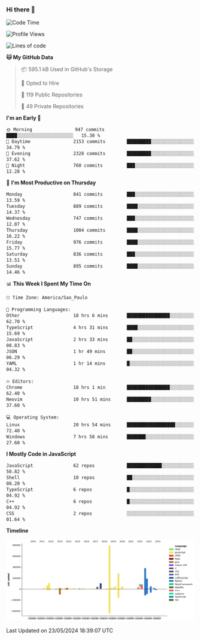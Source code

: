 ### Hi there 👋

<!--START_SECTION:waka-->
![Code Time](http://img.shields.io/badge/Code%20Time-6%2C004%20hrs%2056%20mins-blue)

![Profile Views](http://img.shields.io/badge/Profile%20Views-2-blue)

![Lines of code](https://img.shields.io/badge/From%20Hello%20World%20I%27ve%20Written-2.5%20million%20lines%20of%20code-blue)

**🐱 My GitHub Data** 

> 📦 595.1 kB Used in GitHub's Storage 
 > 
> 💼 Opted to Hire
 > 
> 📜 119 Public Repositories 
 > 
> 🔑 49 Private Repositories 
 > 
**I'm an Early 🐤** 

```text
🌞 Morning                947 commits         ████░░░░░░░░░░░░░░░░░░░░░   15.30 % 
🌆 Daytime                2153 commits        █████████░░░░░░░░░░░░░░░░   34.79 % 
🌃 Evening                2328 commits        █████████░░░░░░░░░░░░░░░░   37.62 % 
🌙 Night                  760 commits         ███░░░░░░░░░░░░░░░░░░░░░░   12.28 % 
```
📅 **I'm Most Productive on Thursday** 

```text
Monday                   841 commits         ███░░░░░░░░░░░░░░░░░░░░░░   13.59 % 
Tuesday                  889 commits         ████░░░░░░░░░░░░░░░░░░░░░   14.37 % 
Wednesday                747 commits         ███░░░░░░░░░░░░░░░░░░░░░░   12.07 % 
Thursday                 1004 commits        ████░░░░░░░░░░░░░░░░░░░░░   16.22 % 
Friday                   976 commits         ████░░░░░░░░░░░░░░░░░░░░░   15.77 % 
Saturday                 836 commits         ███░░░░░░░░░░░░░░░░░░░░░░   13.51 % 
Sunday                   895 commits         ████░░░░░░░░░░░░░░░░░░░░░   14.46 % 
```


📊 **This Week I Spent My Time On** 

```text
🕑︎ Time Zone: America/Sao_Paulo

💬 Programming Languages: 
Other                    18 hrs 6 mins       ████████████████░░░░░░░░░   62.70 % 
TypeScript               4 hrs 31 mins       ████░░░░░░░░░░░░░░░░░░░░░   15.69 % 
JavaScript               2 hrs 33 mins       ██░░░░░░░░░░░░░░░░░░░░░░░   08.83 % 
JSON                     1 hr 49 mins        ██░░░░░░░░░░░░░░░░░░░░░░░   06.29 % 
YAML                     1 hr 14 mins        █░░░░░░░░░░░░░░░░░░░░░░░░   04.32 % 

🔥 Editors: 
Chrome                   18 hrs 1 min        ████████████████░░░░░░░░░   62.40 % 
Neovim                   10 hrs 51 mins      █████████░░░░░░░░░░░░░░░░   37.60 % 

💻 Operating System: 
Linux                    20 hrs 54 mins      ██████████████████░░░░░░░   72.40 % 
Windows                  7 hrs 58 mins       ███████░░░░░░░░░░░░░░░░░░   27.60 % 
```

**I Mostly Code in JavaScript** 

```text
JavaScript               62 repos            █████████████░░░░░░░░░░░░   50.82 % 
Shell                    10 repos            ██░░░░░░░░░░░░░░░░░░░░░░░   08.20 % 
TypeScript               6 repos             █░░░░░░░░░░░░░░░░░░░░░░░░   04.92 % 
C++                      6 repos             █░░░░░░░░░░░░░░░░░░░░░░░░   04.92 % 
CSS                      2 repos             ░░░░░░░░░░░░░░░░░░░░░░░░░   01.64 % 
```



**Timeline**

![Lines of Code chart](https://raw.githubusercontent.com/jampow/jampow/master/assets/bar_graph.png)


 Last Updated on 23/05/2024 18:39:07 UTC
<!--END_SECTION:waka-->
